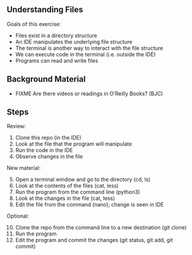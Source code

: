 
## Understanding Files

Goals of this exercise:

* Files exist in a directory structure
* An IDE manipulates the underlying file structure
* The terminal is another way to interact with the file structure
* We can execute code in the terminal (i.e. outside the IDE)
* Programs can read and write files

## Background Material

* FIXME Are there videos or readings in O'Reilly Books? (BJC)


## Steps

Review:

1. Clone this repo (in the IDE)
2. Look at the file that the program will manipulate
3. Run the code in the IDE
4. Observe changes in the file

New material:

5. Open a terminal window and go to the directory (cd, ls)
6. Look at the contents of the files (cat, less)
7. Run the program from the command line (python3)
8. Look at the changes in the file (cat, less)
9. Edit the file from the command (nano); change is seen in IDE


Optional:

10. Clone the repo from the command line to a new destination (git clone)
11. Run the program
12. Edit the program and commit the changes (git status, git add, git 
commit)
